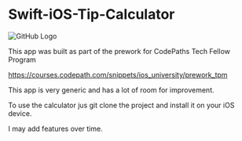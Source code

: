 # Swift-iOS-Tip-Calculator

![GitHub Logo](/images/logo.png)


This app was built as part of the prework for CodePaths Tech Fellow Program

https://courses.codepath.com/snippets/ios_university/prework_tpm

This app is very generic and has a lot of room for improvement.

To use the calculator jus git clone the project and install it on your iOS device.

I may add features over time.
